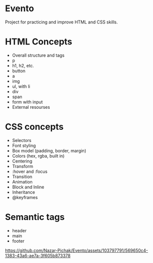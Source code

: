 # Evento

Project for practicing and improve HTML and CSS skills.

# HTML Concepts

- Overall structure and tags
- p
- h1, h2, etc.
- button
- a
- img
- ul, with li
- div
- span
- form with input
- External resourses

# CSS concepts
- Selectors
- Font styling
- Box model (padding, border, margin)
- Colors (hex, rgba, built in)
- Centering
- Transform
- :hover and :focus
- Transition
- Animation
- Block and Inline
- Inheritance
- @keyframes

# Semantic tags

- header
- main
- footer


https://github.com/Nazar-Pichak/Evento/assets/103797791/569650c4-1383-43a6-ae7a-3f605b873378



